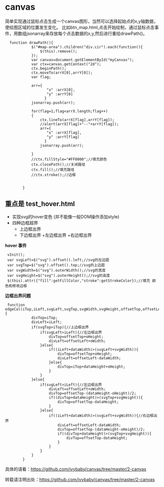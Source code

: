 # canvas
简单实现通过鼠标点击生成一个canvas图形，当然可以选择起始点的x,y轴数据，使绘图区域的位置发生变化。
比如btn_map.html,点击开始绘制，通过鼠标点击事件，用数组jsonarray来存放每个点击数据的x,y,然后进行重绘drawPath()。

      function drawPath(){
	         	$("#map-area").children("div.cir").each(function(){
	         		$(this).remove();
	         	});
			    var canvas=document.getElementById("myCanvas");
			    var ctx=canvas.getContext("2d");
			    ctx.beginPath();
			    ctx.moveTo(arrX[0],arrY[0]);
			    var flag;
			    
			    arr={
                       "x" :arrX[0],
                       "y" :arrY[0]
                      }
			    jsonarray.push(arr);
			    
			    for(flag=1;flag<arrX.length;flag++)
			    {
			    	ctx.lineTo(arrX[flag],arrY[flag]);
			    	//alert(arrX[flag]+"--"+arrY[flag]);
			    	arr={
                       "x" :arrX[flag],
                       "y" :arrY[flag]
                      }
			    	jsonarray.push(arr);
                   
			    }
			    //ctx.fillStyle="#FF0000";//填充颜色
			    ctx.closePath();//关闭路径
			    ctx.fill();//填充路径
			    //ctx.stroke();//边框
			    
			
		    }  
        
重点是 **test_hover.html**
-
- 实现svg的hover变色 (并不能像一般DOM操作添加style)
- 四种边框超界
  + 上边框出界
  + 下边框出界
  +左边框出界
  +右边框出界
 
 **hover 事件**
     
     vInit();
     var svgLeft=$("svg").offset().left;//svg的左边距
     var svgTop=$("svg").offset().top;//svg的上边距
     var svgWidth=$("svg").outerWidth();//svg的宽度
     var svgHeight=$("svg").outerHeight();//svg的高度
     $(this).attr({"fill":getFillColor,"stroke":getStrokeColor});//填充 颜色和修改边框
    			
    			  
 **边框出界问题**
      
     function edgeCal(iTop,iLeft,svgLeft,svgTop,svgWidth,svgHeight,offsetTop,offsetLeft,oHeight,oWidth,dataWidth,dataHeight){
    			divTop=iTop;
    			divLeft=iLeft;
    			if(svgTop>iTop){//上边框出界
    				if(svgLeft>iLeft){//左边框出界
    					divTop=offsetTop+oHeight;
    					divLeft=offsetLeft+oWidth;
    				}else{
    					if((iLeft+dataWidth)>(svgLeft+svgWidth)){
    						divTop=offsetTop+oHeight;
    						divLeft=offsetLeft-dataWidth;
    					}else{
    						divTop=iTop+dataHeight+oHeight;
    					}
    				}
    			}else{
    				if(svgLeft>iLeft){//左边框出界
    					divLeft=offsetLeft+oWidth;
    					divTop=offsetTop-(dataHeight-oHeight)/2;
    					if((divTop+dataHeight)>(svgTop+svgHeight)){
    						divTop=offsetTop-dataHeight;
    					}
    				}else{
    					if((iLeft+dataWidth)>(svgLeft+svgWidth)){//右边框出界
    						divLeft=offsetLeft-dataWidth;
    						divTop=offsetTop-(dataHeight-oHeight)/2;
    						if((divTop+dataHeight)>(svgTop+svgHeight)){
    							divTop=offsetTop-dataHeight;
    						}
    					}
    				}
    			}
    		}   
        
        
具体的请看：https://github.com/ivybaby/canvas/tree/master/2-canvas


转载请注明出处：https://github.com/ivybaby/canvas/tree/master/2-canvas
        
